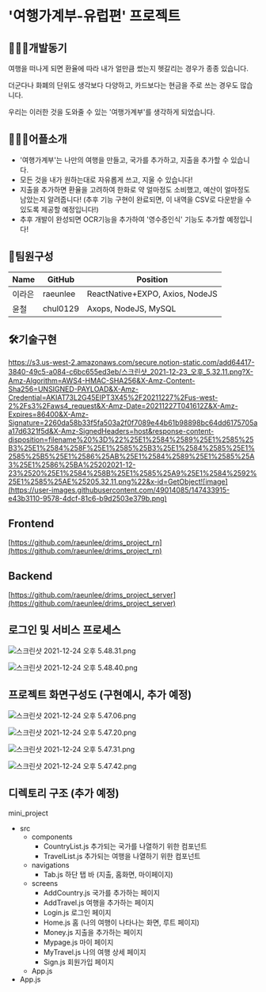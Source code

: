 # '여행가계부-유럽편' 프로젝트

## 👩🏻‍💻개발동기

여행을 떠나게 되면 환율에 따라 내가 얼만큼 썼는지 헷갈리는 경우가 종종 있습니다.

더군다나 화폐의 단위도 생각보다 다양하고, 카드보다는 현금을 주로 쓰는 경우도 많습니다.

우리는 이러한 것을 도와줄 수 있는 '여행가계부'를 생각하게 되었습니다.

## 💁🏻‍♀️어플소개

- '여행가계부'는 나만의 여행을 만들고, 국가를 추가하고, 지출을 추가할 수 있습니다.
- 모든 것을 내가 원하는대로 자유롭게 쓰고, 지울 수 있습니다!
- 지출을 추가하면 환율을 고려하여 한화로 약 얼마정도 소비했고, 예산이 얼마정도 남았는지 알려줍니다! (추후 기능 구현이 완료되면, 이 내역을 CSV로 다운받을 수 있도록 제공할 예정입니다!)
- 추후 개발이 완성되면 OCR기능을 추가하여 '영수증인식' 기능도 추가할 예정입니다!

## 👥팀원구성

| Name | GitHub | Position |
| --- | --- | --- |
| 이라은 | raeunlee | ReactNative+EXPO, Axios, NodeJS |
| 윤철 | chul0129 | Axops, NodeJS, MySQL |

## 🛠️기술구현
https://s3.us-west-2.amazonaws.com/secure.notion-static.com/add64417-3840-49c5-a084-c6bc655ed3eb/스크린샷_2021-12-23_오후_5.32.11.png?X-Amz-Algorithm=AWS4-HMAC-SHA256&X-Amz-Content-Sha256=UNSIGNED-PAYLOAD&X-Amz-Credential=AKIAT73L2G45EIPT3X45%2F20211227%2Fus-west-2%2Fs3%2Faws4_request&X-Amz-Date=20211227T041612Z&X-Amz-Expires=86400&X-Amz-Signature=2260da58b33f5fa503a2f0f7089e44b61b98898bc64dd6175705aa17d6321f5d&X-Amz-SignedHeaders=host&response-content-disposition=filename%20%3D%22%25E1%2584%2589%25E1%2585%25B3%25E1%2584%258F%25E1%2585%25B3%25E1%2584%2585%25E1%2585%25B5%25E1%2586%25AB%25E1%2584%2589%25E1%2585%25A3%25E1%2586%25BA%25202021-12-23%2520%25E1%2584%258B%25E1%2585%25A9%25E1%2584%2592%25E1%2585%25AE%25205.32.11.png%22&x-id=GetObject![image](https://user-images.githubusercontent.com/49014085/147433915-e43b3110-9578-4dcf-81c6-b9d2503e379b.png)

## Frontend

[https://github.com/raeunlee/drims_project_rn](https://github.com/raeunlee/drims_project_rn)

## Backend

[https://github.com/raeunlee/drims_project_server](https://github.com/raeunlee/drims_project_server)

## 로그인 및 서비스 프로세스

![스크린샷 2021-12-24 오후 5.48.31.png](https://s3-us-west-2.amazonaws.com/secure.notion-static.com/d5bb0873-8a1c-4ff9-b2de-6426d336ea0c/스크린샷_2021-12-24_오후_5.48.31.png)

![스크린샷 2021-12-24 오후 5.48.40.png](https://s3-us-west-2.amazonaws.com/secure.notion-static.com/832d4981-2041-40d5-a9f9-a74072ed0c5b/스크린샷_2021-12-24_오후_5.48.40.png)

## 프로젝트 화면구성도 (구현예시, 추가 예정)

![스크린샷 2021-12-24 오후 5.47.06.png](https://s3-us-west-2.amazonaws.com/secure.notion-static.com/52a897ba-170a-4232-a65c-8ffb0e3208ef/스크린샷_2021-12-24_오후_5.47.06.png)

![스크린샷 2021-12-24 오후 5.47.20.png](https://s3-us-west-2.amazonaws.com/secure.notion-static.com/d3dd087c-3005-4e73-905c-b7c1330dc646/스크린샷_2021-12-24_오후_5.47.20.png)

![스크린샷 2021-12-24 오후 5.47.31.png](https://s3-us-west-2.amazonaws.com/secure.notion-static.com/508eef21-c0f5-423e-9a82-45705edf3a00/스크린샷_2021-12-24_오후_5.47.31.png)

![스크린샷 2021-12-24 오후 5.47.42.png](https://s3-us-west-2.amazonaws.com/secure.notion-static.com/5eb2d03a-dec4-46ee-922f-897a4da651df/스크린샷_2021-12-24_오후_5.47.42.png)

## 디렉토리 구조 (추가 예정)

mini_project

- src
    - components
        - CountryList.js 추가되는 국가를 나열하기 위한 컴포넌트
        - TravelList.js  추가되는 여행을 나열하기 위한 컴포넌트
    - navigations
        - Tab.js 하단 탭 바 (지출, 홈화면, 마이페이지)
    - screens
        - AddCountry.js 국가를 추가하는 페이지
        - AddTravel.js 여행을 추가하는 페이지
        - Login.js 로그인 페이지
        - Home.js 홈 (나의 여행이 나타나는 화면, 루트 페이지)
        - Money.js 지출을 추가하는 페이지
        - Mypage.js 마이 페이지
        - MyTravel.js 나의 여행 상세 페이지
        - Sign.js 회원가입 페이지
    - App.js
- App.js
